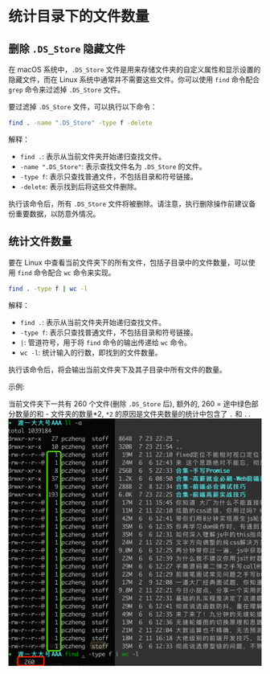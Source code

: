 # 统计目录下的文件数量

## 删除 `.DS_Store` 隐藏文件

在 macOS 系统中，`.DS_Store` 文件是用来存储文件夹的自定义属性和显示设置的隐藏文件，而在 Linux 系统中通常并不需要这些文件。你可以使用 `find` 命令配合 `grep` 命令来过滤掉 `.DS_Store` 文件。

要过滤掉 `.DS_Store` 文件，可以执行以下命令：

```bash
find . -name ".DS_Store" -type f -delete
```

解释：

- `find .`: 表示从当前文件夹开始递归查找文件。
- `-name ".DS_Store"`: 表示查找文件名为 `.DS_Store` 的文件。
- `-type f`: 表示只查找普通文件，不包括目录和符号链接。
- `-delete`: 表示找到后将这些文件删除。

执行该命令后，所有 `.DS_Store` 文件将被删除。请注意，执行删除操作前建议备份重要数据，以防意外情况。

## 统计文件数量

要在 Linux 中查看当前文件夹下的所有文件，包括子目录中的文件数量，可以使用 `find` 命令配合 `wc` 命令来实现。

```bash
find . -type f | wc -l
```

解释：

- `find .`: 表示从当前文件夹开始递归查找文件。
- `-type f`: 表示只查找普通文件，不包括目录和符号链接。
- `|`: 管道符号，用于将 `find` 命令的输出传递给 `wc` 命令。
- `wc -l`: 统计输入的行数，即找到的文件数量。

执行该命令后，将会输出当前文件夹下及其子目录中所有文件的数量。

示例:

当前文件夹下一共有 260 个文件(删除 `.DS_Store` 后), 额外的, 260 = 途中绿色部分数量的和 - 文件夹的数量*2, `*2` 的原因是文件夹数量的统计中包含了 `.` 和 `..`
![](./Images/statistics-file.jpg)

